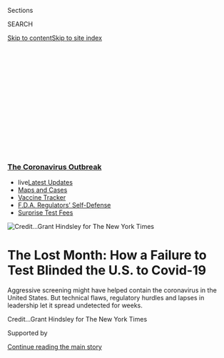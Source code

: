 <div id="app">

<div>

<div>

<div>

<div class="NYTAppHideMasthead css-ikk3s8 e1suatyy0">

<div class="section css-133zg39 e1suatyy2">

<div class="css-eph4ug er09x8g0">

<div class="css-6n7j50">

</div>

<span class="css-1dv1kvn">Sections</span>

<div class="css-10488qs">

<span class="css-1dv1kvn">SEARCH</span>

</div>

[Skip to content](#site-content)[Skip to site
index](#site-index)

</div>

<div class="css-10698na e1huz5gh0">

</div>

</div>

</div>

</div>

<div data-aria-hidden="false">

<div id="site-content" data-role="main">

<div>

<div class="css-1aor85t" style="opacity:0.000000001;z-index:-1;visibility:hidden">

<div class="css-1hqnpie">

<div class="css-epjblv">

<span class="css-17xtcya">[U.S.](/section/us)</span><span class="css-x15j1o">|</span><span class="css-fwqvlz">The
Lost Month: How a Failure to Test Blinded the U.S. to
Covid-19</span>

</div>

<div class="css-k008qs">

<div class="css-1iwv8en">

<span class="css-18z7m18"></span>

<div>

</div>

</div>

<span class="css-1n6z4y">https://nyti.ms/2JkLno5</span>

<div class="css-1705lsu">

<div class="css-4xjgmj">

<div class="css-4skfbu" data-role="toolbar" data-aria-label="Social Media Share buttons, Save button, and Comments Panel with current comment count" data-testid="share-tools">

  - 
  - 
  - 
  - 
    
    <div class="css-6n7j50">
    
    </div>

  - 
  - 

</div>

</div>

</div>

</div>

</div>

</div>

<div class="css-11qgg8s">

<div class="css-l9svim">

### [<span class="css-pa1jbp"><span class="css-1rxm0ex">The Coronavirus</span><span class="css-1rxm0ex"> Outbreak</span></span>](https://www.nytimes3xbfgragh.onion/news-event/coronavirus?name=styln-coronavirus-national&region=TOP_BANNER&block=storyline_menu_recirc&action=click&pgtype=Article&impression_id=328af5c0-f4bf-11ea-ad38-030638cf0afc&variant=undefined)

  - <span class="css-1qkutce"><span class="css-12clwdu">live</span>[Latest
    Updates](https://www.nytimes3xbfgragh.onion/2020/09/11/world/covid-19-coronavirus.html?name=styln-coronavirus-national&region=TOP_BANNER&block=storyline_menu_recirc&action=click&pgtype=Article&impression_id=328af5c1-f4bf-11ea-ad38-030638cf0afc&variant=undefined)</span>
  - <span class="css-1qkutce">[Maps and
    Cases](https://www.nytimes3xbfgragh.onion/interactive/2020/us/coronavirus-us-cases.html?name=styln-coronavirus-national&region=TOP_BANNER&block=storyline_menu_recirc&action=click&pgtype=Article&impression_id=328af5c2-f4bf-11ea-ad38-030638cf0afc&variant=undefined)</span>
  - <span class="css-1qkutce">[Vaccine
    Tracker](https://www.nytimes3xbfgragh.onion/interactive/2020/science/coronavirus-vaccine-tracker.html?name=styln-coronavirus-national&region=TOP_BANNER&block=storyline_menu_recirc&action=click&pgtype=Article&impression_id=328b1cd0-f4bf-11ea-ad38-030638cf0afc&variant=undefined)</span>
  - <span class="css-1qkutce">[F.D.A. Regulators’
    Self-Defense](https://www.nytimes3xbfgragh.onion/2020/09/10/us/politics/fda-coronavirus-vaccine.html?name=styln-coronavirus-national&region=TOP_BANNER&block=storyline_menu_recirc&action=click&pgtype=Article&impression_id=328b1cd1-f4bf-11ea-ad38-030638cf0afc&variant=undefined)</span>
  - <span class="css-1qkutce">[Surprise Test
    Fees](https://www.nytimes3xbfgragh.onion/2020/09/09/upshot/coronavirus-surprise-test-fees.html?name=styln-coronavirus-national&region=TOP_BANNER&block=storyline_menu_recirc&action=click&pgtype=Article&impression_id=328b1cd2-f4bf-11ea-ad38-030638cf0afc&variant=undefined)</span>

</div>

</div>

<div id="fullBleedHeaderContent">

<div class="css-9fsmc8">

![<span class="css-cnj6d5 e1z0qqy90" itemprop="copyrightHolder"><span class="css-1ly73wi e1tej78p0">Credit...</span><span><span>Grant
Hindsley for The New York
Times</span></span></span>](https://static01.graylady3jvrrxbe.onion/images/2020/03/28/multimedia/28virus-testing-1/28virus-testing-1-articleLarge-v2.jpg?quality=75&auto=webp&disable=upscale)

</div>

<div class="css-1aqq9tq">

<div class="css-1vkm6nb ehdk2mb0">

# The Lost Month: How a Failure to Test Blinded the U.S. to Covid-19

</div>

Aggressive screening might have helped contain the coronavirus in the
United States. But technical flaws, regulatory hurdles and lapses in
leadership let it spread undetected for
weeks.

</div>

<div class="css-nwzfg5 e1gnum310">

<span class="css-1f9pvn2 us"></span><span class="css-cnj6d5 e1z0qqy90" itemprop="copyrightHolder"><span class="css-1ly73wi e1tej78p0">Credit...</span><span><span>Grant
Hindsley for The New York Times</span></span></span>

</div>

<div id="sponsor-wrapper" class="css-1hyfx7x">

<div id="sponsor-slug" class="css-19vbshk">

Supported by

</div>

[Continue reading the main
story](#after-sponsor)

<div id="sponsor" class="ad sponsor-wrapper" style="text-align:center;height:100%;display:block">

</div>

<div id="after-sponsor">

</div>

</div>

<div class="css-1wx1auc e1gnum311">

<div class="css-18e8msd">

<div class="css-vp77d3 epjyd6m0">

<div class="css-1baulvz">

By [<span class="css-1baulvz" itemprop="name">Michael D.
Shear</span>](https://www.nytimes3xbfgragh.onion/by/michael-d-shear),
[<span class="css-1baulvz" itemprop="name">Abby
Goodnough</span>](https://www.nytimes3xbfgragh.onion/by/abby-goodnough),
[<span class="css-1baulvz" itemprop="name">Sheila
Kaplan</span>](https://www.nytimes3xbfgragh.onion/by/sheila-kaplan),
[<span class="css-1baulvz" itemprop="name">Sheri
Fink</span>](https://www.nytimes3xbfgragh.onion/by/sheri-fink),
[<span class="css-1baulvz" itemprop="name">Katie
Thomas</span>](https://www.nytimes3xbfgragh.onion/by/katie-thomas) and
[<span class="css-1baulvz last-byline" itemprop="name">Noah
Weiland</span>](https://www.nytimes3xbfgragh.onion/by/noah-weiland)

</div>

</div>

  - 
    
    <div class="css-ld3wwf e16638kd2">
    
    Published March 28, 2020Updated April 1,
    2020
    
    </div>

  - 
    
    <div class="css-4xjgmj">
    
    <div class="css-pvvomx" data-role="toolbar" data-aria-label="Social Media Share buttons, Save button, and Comments Panel with current comment count" data-testid="share-tools">
    
      - 
      - 
      - 
      - 
        
        <div class="css-6n7j50">
        
        </div>
    
      - 
      - 
    
    </div>
    
    </div>

</div>

</div>

</div>

<div class="section meteredContent css-1r7ky0e" name="articleBody" itemprop="articleBody">

<div class="css-1fanzo5 StoryBodyCompanionColumn">

<div class="css-53u6y8">

WASHINGTON — Early on, the dozen federal officials charged with
defending America against the
[coronavirus](https://www.nytimes3xbfgragh.onion/2020/04/01/us/politics/coronavirus-trump.html)
gathered day after day in the White House Situation Room, consumed by
crises. They grappled with how to evacuate the United States consulate
in Wuhan, China, ban Chinese travelers and extract Americans from the
Diamond Princess and other cruise ships.

The members of the coronavirus task force typically devoted only five or
10 minutes, often at the end of contentious meetings, to talk about
testing, several participants recalled. The Centers for Disease Control
and Prevention, its leaders assured the others, had developed a
diagnostic model that would be rolled out quickly as a first step.

But as the deadly virus spread from China with ferocity across the
United States between late January and early March, large-scale testing
of people who might have been infected did not happen — because of
technical flaws, regulatory hurdles, business-as-usual bureaucracies and
lack of leadership at multiple levels, according to interviews with more
than 50 current and former public health officials, administration
officials, senior scientists and company **** executives.

The result was a lost month, when the world’s richest country — armed
with some of the most highly trained scientists and infectious disease
specialists — squandered its best chance of containing the virus’s
spread. Instead, Americans were left largely blind to the scale of a
looming public health catastrophe.

</div>

</div>

<div class="css-1fanzo5 StoryBodyCompanionColumn">

<div class="css-53u6y8">

The absence of robust screening until it was “far too late” revealed
failures across the government, said Dr. Thomas Frieden, the former
C.D.C. director. Jennifer Nuzzo, an epidemiologist at Johns Hopkins,
said the [Trump
administration](https://www.nytimes3xbfgragh.onion/2020/04/01/us/politics/coronavirus-trump.html)
had “incredibly limited” views of the pathogen’s potential impact. Dr.
Margaret Hamburg, the former commissioner of the Food and Drug
Administration, said the lapse enabled “exponential growth of cases.”

And Dr. Anthony S. Fauci, a top government scientist involved in the
fight against the virus, told members of Congress that the early
inability to test was “a failing” of the administration’s response to a
deadly, global pandemic. “Why,” he asked later in [a magazine
interview](https://www.sciencemag.org/news/2020/03/i-m-going-keep-pushing-anthony-fauci-tries-make-white-house-listen-facts-pandemic),
“were we not able to mobilize on a broader scale?”

Across the government, they said, three agencies responsible for
detecting and combating threats like the coronavirus failed to ****
prepare quickly enough. Even as scientists looked at China and sounded
alarms, none of the agencies’ directors conveyed the urgency required to
spur a no-holds-barred defense.

Dr. Robert R. Redfield, 68, a former military doctor and prominent AIDS
researcher who directs the C.D.C., trusted his veteran scientists to
create the world’s most precise test for the coronavirus and share it
with state laboratories. When flaws in the test became apparent in
February, he promised a quick fix, though it took weeks to settle on a
solution.

</div>

</div>

<div class="css-79elbk" data-testid="photoviewer-wrapper">

<div class="css-z3e15g" data-testid="photoviewer-wrapper-hidden">

</div>

<div class="css-1a48zt4 ehw59r15" data-testid="photoviewer-children">

![<span class="css-16f3y1r e13ogyst0" data-aria-hidden="true">Dr. Robert
R. Redfield is the head of the C.D.C.. The test his agency developed
failed in
February.</span><span class="css-cnj6d5 e1z0qqy90" itemprop="copyrightHolder"><span class="css-1ly73wi e1tej78p0">Credit...</span><span>Anna
Moneymaker/The New York
Times</span></span>](https://static01.graylady3jvrrxbe.onion/images/2020/03/28/multimedia/28virus-testing-3/merlin_169661985_f0a9537e-3c7e-4bfa-83bd-af48456415be-articleLarge.jpg?quality=75&auto=webp&disable=upscale)

</div>

</div>

<div class="css-1fanzo5 StoryBodyCompanionColumn">

<div class="css-53u6y8">

The C.D.C. also tightly restricted who could get tested and was slow to
conduct “community-based surveillance,” a standard screening practice to
detect the virus’s reach. Had the United States been able to track its
earliest movements and identify hidden hot spots, local quarantines
might have confined the disease.

</div>

</div>

<div class="css-1fanzo5 StoryBodyCompanionColumn">

<div class="css-53u6y8">

Dr. Stephen Hahn, 60, the commissioner of the Food and Drug
Administration, enforced regulations that paradoxically made it tougher
for hospitals, private clinics and companies to deploy diagnostic tests
in an emergency. **** Other countries that had mobilized businesses were
performing tens of thousands of tests daily, compared with fewer than
100 on average **** in the United States, frustrating local health
officials, lawmakers and desperate
Americans.

</div>

</div>

<div class="css-79elbk" data-testid="photoviewer-wrapper">

<div class="css-z3e15g" data-testid="photoviewer-wrapper-hidden">

</div>

<div class="css-1a48zt4 ehw59r15" data-testid="photoviewer-children">

<div class="css-1xdhyk6 erfvjey0">

<span class="css-1ly73wi e1tej78p0">Image</span>

<div class="css-zjzyr8">

<div data-testid="lazyimage-container" style="height:257.77777777777777px">

</div>

</div>

</div>

<span class="css-16f3y1r e13ogyst0" data-aria-hidden="true">Regulations
at the F.D.A., led by Dr. Stephen Hahn, made it difficult for hospitals
to test patients at the same rate as in other
countries.</span><span class="css-cnj6d5 e1z0qqy90" itemprop="copyrightHolder"><span class="css-1ly73wi e1tej78p0">Credit...</span><span>Anna
Moneymaker/The New York Times</span></span>

</div>

</div>

<div class="css-1fanzo5 StoryBodyCompanionColumn">

<div class="css-53u6y8">

Alex M. Azar II, who led the Department of Health and Human Services,
oversaw the two other agencies and coordinated the government’s public
health response to the pandemic. While he grew frustrated as public
criticism over the testing issues intensified, he was unable to push
either agency to speed up or change course.

Mr. Azar, 52, who chaired the coronavirus task force until late
February, when Vice President Mike Pence took charge, had been at odds
for months with the White House over other issues. The task force’s
chief liaison to the president was Mick Mulvaney, the acting White House
chief of staff, who was being forced out by Mr. Trump. Without
high-level interest — or demands for action — the testing issue
festered.

</div>

</div>

<div class="css-79elbk" data-testid="photoviewer-wrapper">

<div class="css-z3e15g" data-testid="photoviewer-wrapper-hidden">

</div>

<div class="css-1a48zt4 ehw59r15" data-testid="photoviewer-children">

<div class="css-1xdhyk6 erfvjey0">

<span class="css-1ly73wi e1tej78p0">Image</span>

<div class="css-zjzyr8">

<div data-testid="lazyimage-container" style="height:257.77777777777777px">

</div>

</div>

</div>

<span class="css-16f3y1r e13ogyst0" data-aria-hidden="true">Under Alex
M. Azar II, the health secretary, the C.D.C. and F.D.A. failed to break
out of their business-as-usual
habits.</span><span class="css-cnj6d5 e1z0qqy90" itemprop="copyrightHolder"><span class="css-1ly73wi e1tej78p0">Credit...</span><span>Anna
Moneymaker/The New York Times</span></span>

</div>

</div>

<div class="css-1fanzo5 StoryBodyCompanionColumn">

<div class="css-53u6y8">

At the start of that crucial lost month, when his government could have
rallied, the president was distracted by impeachment and dismissive of
the threat to the public’s health or the nation’s economy. By the end of
the month, Mr. Trump claimed the virus was about to dissipate in the
United States, saying: “It’s going to disappear. One day — it’s like a
miracle — it will disappear.”

</div>

</div>

<div class="css-1fanzo5 StoryBodyCompanionColumn">

<div class="css-53u6y8">

By early March, after federal officials finally announced changes to
expand testing, it was too late. With the early lapses, containment was
no longer an option. The tool kit of epidemiology would shift —
lockdowns, social disruption, intensive medical treatment — in hopes of
mitigating the harm.

Now, the United States has more than 100,000 coronavirus cases, the most
of any country in the world. Deaths are rising, cities are shuttered,
the economy is sputtering and everyday life is upended. And still, many
Americans sickened by the virus cannot get tested.

In a statement, Judd Deere, a White House spokesman, said that “any
suggestion that President Trump did not take the threat of Covid-19
seriously or that the United States was not prepared is false.” He added
that at Mr. Trump’s direction, the administration had “expanded testing
capacities.”

Dr. Bruce Aylward, a senior adviser at the World Health Organization,
led an expert team to China last month to research the mysterious new
virus. Testing, he said, was “absolutely vital” for understanding how to
defeat a disease — what distinguishes it from others, the spectrum of
illness and, most important, its path through populations.

“You want to know whether or not you have it,” Dr. Aylward said. “You
want to know whether the people around you have it. Because you know
what? Then you could stop
it.”

<div id="NYT_MAIN_CONTENT_1_REGION" class="css-9tf9ac">

<div>

<div id="styln-covid-updates-world" class="section interactive-content interactive-size-medium css-1ftcdic">

<div class="css-17ih8de interactive-body">

<div id="styln-briefing-block" data-asset-id="QXJ0aWNsZTpueXQ6Ly9hcnRpY2xlLzJiYjYwYTJiLTY3NjItNTg3NC1iMGVhLWY4NzRhMjE3NTQyZA==">

<div class="briefing-block-header-section">

# [Latest Updates: The Coronavirus Outbreak](https://www.nytimes3xbfgragh.onion/2020/09/11/world/covid-19-coronavirus.html?action=click&pgtype=Article&state=default&region=MAIN_CONTENT_1&context=storylines_live_updates)

<div class="briefing-block-ts">

Updated 2020-09-12T06:09:34.374Z

</div>

</div>

  - [Fauci cautions the virus could disrupt life in the U.S. until
    ‘maybe even towards the end
    of 2021.’](https://www.nytimes3xbfgragh.onion/2020/09/11/world/covid-19-coronavirus.html?action=click&pgtype=Article&state=default&region=MAIN_CONTENT_1&context=storylines_live_updates#link-dfb8a16)
  - [From Asia to Africa, China promotes its vaccine candidates to win
    friends.](https://www.nytimes3xbfgragh.onion/2020/09/11/world/covid-19-coronavirus.html?action=click&pgtype=Article&state=default&region=MAIN_CONTENT_1&context=storylines_live_updates#link-7104d154)
  - [The other way the virus will kill:
    hunger.](https://www.nytimes3xbfgragh.onion/2020/09/11/world/covid-19-coronavirus.html?action=click&pgtype=Article&state=default&region=MAIN_CONTENT_1&context=storylines_live_updates#link-393ad215)

<div class="briefing-block-footer">

<div class="briefing-block-footer-meta">

[See more
updates](https://www.nytimes3xbfgragh.onion/2020/09/11/world/covid-19-coronavirus.html?action=click&pgtype=Article&state=default&region=MAIN_CONTENT_1&context=storylines_live_updates)

</div>

<div class="briefing-block-briefinglinks">

<span>More live coverage:</span>
[Markets](https://www.nytimes3xbfgragh.onion/live/2020/09/11/business/stock-market-today-coronavirus?action=click&pgtype=Article&state=default&region=MAIN_CONTENT_1&context=storylines_live_updates)

</div>

</div>

</div>

</div>

</div>

</div>

</div>

“You can’t stop it,” he warned, “if you can’t see
it.”

</div>

</div>

<div class="css-79elbk" data-testid="photoviewer-wrapper">

<div class="css-z3e15g" data-testid="photoviewer-wrapper-hidden">

</div>

<div class="css-1a48zt4 ehw59r15" data-testid="photoviewer-children">

<div class="css-1xdhyk6 erfvjey0">

<span class="css-1ly73wi e1tej78p0">Image</span>

<div class="css-zjzyr8">

<div data-testid="lazyimage-container" style="height:257.77777777777777px">

</div>

</div>

</div>

<span class="css-16f3y1r e13ogyst0" data-aria-hidden="true">Medical
workers with a patient in Wuhan, China, in January. The U.S. health
secretary would declare a public health emergency at the end of the
month.</span><span class="css-cnj6d5 e1z0qqy90" itemprop="copyrightHolder"><span class="css-1ly73wi e1tej78p0">Credit...</span><span>EPA,
via Shutterstock</span></span>

</div>

</div>

<div class="css-1fanzo5 StoryBodyCompanionColumn">

<div class="css-53u6y8">

## A Startling Setback

The first time Dr. Robert Redfield heard about the severity of the virus
from his Chinese counterparts was around New Year’s Day, when he was on
vacation with his family. He spent so much time on the phone that they
barely saw him. And what he heard rattled him; in one grim conversation
about the virus days later, George F. Gao, the director of the Chinese
Center for Disease Control and Prevention, burst into tears.

</div>

</div>

<div class="css-1fanzo5 StoryBodyCompanionColumn">

<div class="css-53u6y8">

Dr. Redfield, a longtime AIDS researcher, had [never run a government
agency](https://www.nytimes3xbfgragh.onion/2018/03/21/health/cdc-robert-redfield-aids.html)
before his appointment to lead the C.D.C. in 2018. Until then, his
biggest priorities had been fighting the opioid epidemic and the spread
of H.I.V. Suddenly, a man who preferred treating patients in Haiti or
Africa to being in the public glare was facing a new pandemic threat.

At first, Dr. Redfield’s agency moved quickly.

On Jan. 7, the C.D.C. created an “[incident management
system](https://www.who.int/docs/default-source/coronaviruse/situation-reports/20200123-sitrep-3-2019-ncov.pdf)”
for the coronavirus and advised travelers to Wuhan to take precautions.
By Jan. 20, just two weeks after Chinese scientists shared the genetic
sequence of the virus, the C.D.C. had developed its own test, as usual,
and deployed it to detect the country’s first coronavirus case.

“That’s our prime mission,” Dr. Redfield said later in an interview, “to
get eyes on this thing.”

Assessing the virus would prove challenging. It was so new that
scientists had little information to work with. China provided limited
data, and rebuffed an early attempt by Mr. Azar and Dr. Redfield to send
C.D.C. experts there to learn more. That the virus could cause no
symptoms and still spread — something not initially known — made it all
the more difficult to understand.

To identify the virus, the C.D.C. test used three small genetic
sequences to match up with portions of a virus’s genome extracted from a
swab. A German-developed test that the W.H.O. was distributing to other
countries used just two, potentially making it less precise.

But soon after the F.D.A. cleared the C.D.C. to share its test kits with
state health department labs, some discovered a problem. The third
sequence, or “probe,” gave inconclusive results. While the C.D.C.
explored the cause — contamination or a design issue — it told those
state labs to stop testing.

The startling setback stalled the C.D.C.’s efforts to track the virus
when it mattered most. By mid-February, the nation was testing only
about 100 samples per day, according to [the C.D.C.’s
website](https://www.cdc.gov/coronavirus/2019-ncov/cases-updates/testing-in-us.html).

Dr. Redfield played down the problem in task force meetings and
conversations with Mr. Azar, assuring him it would be fixed quickly,
several administration officials said.

</div>

</div>

<div class="css-1fanzo5 StoryBodyCompanionColumn">

<div class="css-53u6y8">

With capacity so limited, the C.D.C.’s criteria for who was tested
remained extremely narrow for weeks to come: only people who had
recently traveled to China or had been in contact with someone who had
the virus.

</div>

</div>

<div>

</div>

<div class="css-1fanzo5 StoryBodyCompanionColumn">

<div class="css-53u6y8">

The lack of tests in the states also meant local public health officials
could not use another essential epidemiological tool: surveillance
testing. To see where the virus might be hiding, nasal swab samples from
people screened for the common flu would also be checked for the
coronavirus.

The C.D.C. announced a plan on Feb. 14 to perform the screening in five
high-risk cities: New York, Chicago, Los Angeles, San Francisco and
Seattle. An agency official [said it could
provide](https://www.cdc.gov/media/releases/2020/t0214-covid-19-update.html.html)
“an early warning signal to trigger a change in our response strategy.”
But most of the cities could not carry it out.

“Had we had done more testing from the very beginning and caught cases
earlier,” said Dr. Nuzzo, of Johns Hopkins, “we would be in a far
different place.”

The consequences became clear by the end of February. For the first
time, someone with no known exposure to the virus or history of travel
tested positive, in the Seattle area, where the U.S.’s first case had
been detected more than a month earlier. The virus had probably [been
spreading](https://www.nytimes3xbfgragh.onion/2020/03/10/us/coronavirus-testing-delays.html)there
and elsewhere for weeks, researchers later concluded. Without a more
complete picture of who had been infected, public health workers could
not do “contact tracing” — finding all those with whom any contagious
people had interacted and then quarantining them to stop further
transmission.

The C.D.C. gave little thought to adopting the test being used by the
W.H.O. The C.D.C.’s test was working in its own lab — still processing
samples from states — which gave agency officials confidence. Dr. Anne
Schuchat, the agency’s principal deputy director, would later say that
the C.D.C. did not think “we needed somebody else’s test.”

</div>

</div>

<div class="css-1fanzo5 StoryBodyCompanionColumn">

<div class="css-53u6y8">

And the German-designed W.H.O. test had not been through the American
regulatory approval process, which would take time.

<div id="NYT_MAIN_CONTENT_2_REGION" class="css-9tf9ac">

<div>

</div>

</div>

Throughout February, Dr. Redfield shuttled between Atlanta, where the
C.D.C. is based, and Washington, holding multiple calls every day with
Mr. Azar and participating in the coronavirus task force.

Mr. Azar’s take-charge style contrasted with the more deliberative
manner of Dr. Redfield, who lacked the kind of commanding television
presence that impressed Mr. Trump. He was “a consensus person,” as one
colleague described him, who sought to avoid conflict. He relied heavily
on some of the C.D.C.’s career scientists, like Dr. Schuchat and Dr.
Nancy Messonnier, the director of the agency’s National Center for
Immunization and Respiratory
Diseases.

</div>

</div>

<div class="css-79elbk" data-testid="photoviewer-wrapper">

<div class="css-z3e15g" data-testid="photoviewer-wrapper-hidden">

</div>

<div class="css-1a48zt4 ehw59r15" data-testid="photoviewer-children">

<div class="css-1xdhyk6 erfvjey0">

<span class="css-1ly73wi e1tej78p0">Image</span>

<div class="css-zjzyr8">

<div data-testid="lazyimage-container" style="height:251.97777777777776px">

</div>

</div>

</div>

<span class="css-16f3y1r e13ogyst0" data-aria-hidden="true">Dr. Nancy
Messonnier, director of the National Center for Immunization and
Respiratory Diseases, has taken a public role in the
crisis.</span><span class="css-cnj6d5 e1z0qqy90" itemprop="copyrightHolder"><span class="css-1ly73wi e1tej78p0">Credit...</span><span>Amanda
Voisard/Reuters</span></span>

</div>

</div>

<div class="css-1fanzo5 StoryBodyCompanionColumn">

<div class="css-53u6y8">

Under scrutiny from Congress, Dr. Redfield offered reassurances.
Responding on Feb. 24 to a [letter from 49 members of
Congress](https://kilmer.house.gov/imo/media/doc/Letter%20to%20CDC%20Director%20Redfield%202.3.2020.pdf)
about the need for testing in the states, he wrote, “CDC’s aggressive
response enables us to identify potential cases early and make sure that
they are properly handled.”

Days later, his agency provided a workaround, telling state and local
health department labs that they could finally begin testing. Rather
than awaiting replacements, they should use their C.D.C. test kits and
leave out the problematic third probe.

Meanwhile, the agency’s epidemiologists were growing more concerned as
the virus spread in South Korea and Italy. On Feb. 25, Dr. Messonnier
gave a briefing with a [much blunter
warning](https://www.nytimes3xbfgragh.onion/2020/03/07/us/politics/trump-coronavirus.html)
than usual. “Disruption to everyday life might be severe,” she said.

</div>

</div>

<div class="css-1fanzo5 StoryBodyCompanionColumn">

<div class="css-53u6y8">

Mr. Trump, returning from a trip to India, was furious, according to
senior administration officials. Later that day, Mr. Azar seemed to be
[tamping down the level of
concern](https://www.statnews.com/2020/02/25/cdc-expects-community-spread-of-coronavirus-as-top-official-warns-disruptions-could-be-severe/).
All Dr. Messonnier had meant, he said at a news conference, was that
people should “start thinking about, in their own lives, what that might
involve.”

“Might,” Mr. Azar repeated emphatically. “Might
involve.”

</div>

</div>

<div class="css-79elbk" data-testid="photoviewer-wrapper">

<div class="css-z3e15g" data-testid="photoviewer-wrapper-hidden">

</div>

<div class="css-1a48zt4 ehw59r15" data-testid="photoviewer-children">

<div class="css-1xdhyk6 erfvjey0">

<span class="css-1ly73wi e1tej78p0">Image</span>

<div class="css-zjzyr8">

<div data-testid="lazyimage-container" style="height:257.77777777777777px">

</div>

</div>

</div>

<span class="css-16f3y1r e13ogyst0" data-aria-hidden="true">The C.D.C.’s
flawed testing kit for the new
coronavirus.</span><span class="css-cnj6d5 e1z0qqy90" itemprop="copyrightHolder"><span class="css-1ly73wi e1tej78p0">Credit...</span><span>Centers
for Disease Control and Prevention</span></span>

</div>

</div>

<div class="css-1fanzo5 StoryBodyCompanionColumn">

<div class="css-53u6y8">

## Barriers to Testing

Dr. Stephen Hahn’s first day as F.D.A. commissioner came just six weeks
before Mr. Azar declared a public health emergency on Jan. 31. A
[radiation oncologist and
researcher](https://www.nytimes3xbfgragh.onion/2019/11/01/health/fda-commissioner-hahn.html)
who helped turn around MD Anderson in Houston, one of the nation’s
leading cancer centers, Dr. Hahn had come to Washington to oversee a
sprawling federal agency that regulates everything from lifesaving
therapies to dog food.

But overnight, his mission — to manage 15,000 employees in a culture
defined by precision and caution — was upended. A pathogen that Mr.
Trump would later call the “invisible enemy” was hurtling toward the
United States. It would fall to the newly arrived Dr. Hahn to help build
a huge national capacity for testing by academic and private labs.

Instead, under his leadership, the F.D.A. became a significant
roadblock, according to current and former officials as well as
researchers and doctors at laboratories around the country.

Private-sector tests were supposed to be the next tier after the C.D.C.
fulfilled its obligation to jump-start screening at public labs. In
other countries hit hard by the coronavirus, governments acted quickly
to speed tests to their populations. In South Korea, for example,
regulators in early February [summoned executives from 20 medical
manufacturers](https://www.nytimes3xbfgragh.onion/reuters/2020/03/18/world/asia/18reuters-health-coronavirus-testing-specialreport.html),
easing rules as they demanded tests.

But Dr. Hahn took a cautious approach. He was not proactive in reaching
out to manufacturers, and instead deferred to his scientists, following
the F.D.A.’s often cumbersome methods for approving medical screening.

</div>

</div>

<div class="css-1fanzo5 StoryBodyCompanionColumn">

<div class="css-53u6y8">

Even the nation’s public health labs were looking for the F.D.A.’s help.
“We are now many weeks into the response with still no diagnostic or
surveillance test available outside of C.D.C. for the vast majority of
our member laboratories,” Scott Becker, chief executive of the
Association of Public Health Laboratories, wrote to Mr. Hahn in late
February. “We believe a more expeditious route is needed at this time.”

Ironically, it was Mr. Azar’s emergency declaration that established the
rules Dr. Hahn insisted on following. Designed to make it easier for
drugmakers to pursue vaccines and other therapies during a crisis, such
a declaration lets the F.D.A. speed approvals that could otherwise take
a year or more.

But the emergency announcement created a new barrier for hospitals and
laboratories that wanted to create their own tests to diagnose the
coronavirus. Usually, they faced minimal federal regulation. But once
Mr. Azar took action, they were subject to an F.D.A. process called an
“emergency use authorization.”

Even though researchers around the country quickly began creating tests
that could diagnose Covid-19, many said they were hindered by the
F.D.A.’s approval process. The new tests sat unused at labs around the
country.

Stanford was one of them. Researchers at the world-renowned university
had a working test by February, based on protocols published by the
W.H.O. The organization had [already
delivered](https://www.who.int/dg/speeches/detail/who-director-general-s-opening-remarks-at-the-media-briefing-on-2019-novel-coronavirus)
more than 250,000 of the German-designed tests to 70 laboratories around
the world, and doctors at the Stanford lab wanted to be prepared for a
pandemic.

“Even if it didn’t come, it would be better to be ready than not to be
ready,” said Dr. Benjamin Pinsky, the lab’s medical director.

But in the face of what he called “relatively tight” rules at the
F.D.A., Dr. Pinsky and his colleagues decided against even trying to win
permission. The Stanford clinical lab would not begin testing
coronavirus samples until early March, when Dr. Hahn finally relaxed the
rules.

</div>

</div>

<div class="css-1fanzo5 StoryBodyCompanionColumn">

<div class="css-53u6y8">

Executives at bioMérieux, a French diagnostics company, had a similar
experience. The company makes a countertop testing system, BioFire, that
is routinely used to check for the flu and other respiratory illnesses
in 1,700 hospitals around the country. It can provide results in about
45 minutes.

“A lot of us said, you know, your typical E.U.A. is just much too
demanding,” said Dr. Mark Miller, the company’s chief medical officer,
referring to the emergency approval. “It’s going to take much too much
time. And can’t you do something to shorten that?”

Officials at the F.D.A. tried to be responsive, Dr. Miller said. But
rather than throw out the rules, the agency only modified the regulatory
requirements, still requiring weeks of discussions and negotiations.

After conversations with the F.D.A. in mid-February, the company
[received emergency
approval](https://www.biomerieux.com/en/biomerieux-receives-emergency-use-authorization-biofirer-covid-19-test)
for its BioFire test on March 24. (The company also began talking to the
F.D.A. in January about another type of test, but decided not to pursue
it in the United States for now.) Dr. Miller said that while he was
ultimately satisfied with the F.D.A.’s actions, the overall response by
the government was too slow, especially when it came to logistical
questions like getting enough testing supplies to those who needed them.

“You’ve got other countries — and I’m sorry, unfortunately, the U.S. is
one of those — where they’ve been slow, disorganized,” he said. “There
are still not enough tests available there to test everybody who needs
it.”

In an emailed statement, Dr. Hahn maintained that his agency had moved
as quickly as it safely could to ensure that tests would be accurate.
“Since the early days of this pandemic,” he said, “the F.D.A.’s doors
have always been and still remain open to test
developers.”

</div>

</div>

<div class="css-79elbk" data-testid="photoviewer-wrapper">

<div class="css-z3e15g" data-testid="photoviewer-wrapper-hidden">

</div>

<div class="css-1a48zt4 ehw59r15" data-testid="photoviewer-children">

<div class="css-1xdhyk6 erfvjey0">

<span class="css-1ly73wi e1tej78p0">Image</span>

<div class="css-zjzyr8">

<div data-testid="lazyimage-container" style="height:229.42222222222225px">

</div>

</div>

</div>

<span class="css-16f3y1r e13ogyst0" data-aria-hidden="true">Mr. Azar
speaking about the public health response in January after five cases
were confirmed in the United
States.</span><span class="css-cnj6d5 e1z0qqy90" itemprop="copyrightHolder"><span class="css-1ly73wi e1tej78p0">Credit...</span><span>Samuel
Corum/Getty Images</span></span>

</div>

</div>

<div class="css-1fanzo5 StoryBodyCompanionColumn">

<div class="css-53u6y8">

## A Lack of Trust

Alex Azar had sounded confident at the end of January. At a news
conference in the hulking H.H.S. headquarters in Washington, he said he
had the government’s response to the new coronavirus under control,
pointing out high-ranking jobs he had held in the department during the
2003 SARS outbreak and other infectious threats.

“I know this playbook well,” he [told
reporters](https://www.hhs.gov/about/leadership/secretary/speeches/2020-speeches/remarks-at-coronavirus-press-briefing.html).

A Yale-trained lawyer who once served as the top attorney at the health
department, Mr. Azar [had spent a decade as a top executive at Eli
Lilly](https://www.nytimes3xbfgragh.onion/2017/11/26/us/politics/alex-azar-senate-confirmation-hearing-hhs.html),
one of the world’s largest drug companies. But he caught Mr. Trump’s
attention in part because of other credentials: After law school, Mr.
Azar was a clerk for some of the nation’s most conservative judges,
including Justice[Antonin
Scalia](https://en.wikipedia.org/wiki/Antonin_Scalia) of the [Supreme
Court](https://en.wikipedia.org/wiki/United_States_Supreme_Court). And
for two years, he worked as Ken Starr’s deputy on the Clinton Whitewater
investigation.

As Mr. Trump’s second health secretary, confirmed at the beginning of
2018, Mr. Azar has been quick to compliment the president and focus on
the issues he cares about: lowering drug prices and fighting opioid
addiction. On Feb. 6 — even as the [W.H.O.
announced](https://www.marketwatch.com/story/coronavirus-update-565-deaths-more-than-28000-cases-worldwide-yum-china-reports-significant-interruption-2020-02-06)
that there were more than 28,000 coronavirus cases around the globe —
Mr. Azar was in the second row in the White House’s East Room,
demonstrating his loyalty to the president as Mr. Trump [claimed
vindication](https://www.nytimes3xbfgragh.onion/2020/02/06/us/politics/trump-impeachment.html)
from his impeachment acquittal the day before and lashed out at “evil”
lawmakers and the F.B.I.’s “top scum.”

As public attention on the virus threat intensified in January and
February, Mr. Azar grew increasingly frustrated about the harsh
spotlight on his department and the leaders of agencies who reported to
him, according to people familiar with the response to the virus inside
the agencies.

Described as a prickly boss by some administration officials, Mr. Azar
has had a longstanding **** [feud with Seema
Verma](https://www.nytimes3xbfgragh.onion/2019/12/10/us/politics/trump-seema-verma-azar.html),
the Medicare and Medicaid chief, who recently became a regular presence
at Mr. Trump’s televised briefings on the pandemic. Mr. Azar did not
include Dr. Hahn on the virus task force he led, though some of the
F.D.A. commissioner’s aides participated in H.H.S. meetings on the
subject.

And tensions grew between the secretary and Dr. Redfield as the testing
issue persisted. Mr. Azar and Dr. Redfield have been on the phone as
often as a half-dozen times a day. But throughout February, as the
C.D.C. test faltered, Mr. Azar became convinced that Dr. Redfield’s
agency was providing him with inaccurate information about testing that
the secretary repeated publicly, according to several administration
officials.

In one instance, Mr. Azar appeared on [Sunday morning news
programs](https://www.cbsnews.com/news/transcript-alex-azar-on-face-the-nation-march-1-2020/?utm_source=dlvr.it&utm_medium=twitter)
and said that more than 3,600 people had been tested for the virus. In
fact, the real number was much smaller because many patients were tested
multiple times, an error the C.D.C. had to correct in congressional
testimony that week. One health department official said Mr. Azar was
repeatedly assured that the C.D.C.’s test would be widely available
within a week or 10 days, only to be given the same promise a week
later.

</div>

</div>

<div class="css-1fanzo5 StoryBodyCompanionColumn">

<div class="css-53u6y8">

Asked about criticism of his agency’s response to the pandemic, Dr.
Redfield said: “I’m personally not focused on whether they’re pointing
fingers here or there. We’re focused on doing all we can to get through
this outbreak as quickly as possible and keep America safe.”

For all Mr. Azar’s complaints, however, he continued to defer to the
scientists at the two agencies, according to several administration
officials. Mr. Azar’s allies said he was told by Dr. Redfield and Dr.
Fauci that the C.D.C. had the resources it needed, that there was no
reason to believe the virus was spreading through the country from
person to person and that it was important to test only people who met
certain criteria.

But even in the face of a crescendo of complaints from doctors and
health care researchers around the country, Mr. Azar failed to push
those under him to do the one thing that could have helped: broader
testing.

In a statement, Caitlin Oakley, Mr. Azar’s spokeswoman, said that the
secretary had “empowered and followed the guidance of world-renowned
U.S. scientists” on the testing issue. “Any insinuation that Secretary
Azar did not respond with needed urgency to the response or testing
efforts,” she said, “are just plain wrong and disproven by the facts.”

By Feb. 26, Dr. Fauci was concerned that the stalled testing had become
an urgent issue that needed to be addressed. He called Brian Harrison,
Mr. Azar’s chief of staff, and asked him to gather the group of
officials overseeing screening efforts.

Around noon on Feb. 27, Dr. Hahn, Dr. Redfield and top aides from the
F.D.A. and H.H.S. dialed in to a conference call. Mr. Harrison began
with an ultimatum: No one leaves until we resolve the lag in testing. We
don’t have answers and we need them, one senior administration official
recalled him saying. Get it done.

By the end of the day, the group agreed that the F.D.A. should loosen
regulations so that hospitals and independent labs could move forward
quickly with their own tests.

</div>

</div>

<div class="css-1fanzo5 StoryBodyCompanionColumn">

<div class="css-53u6y8">

But the evening before, Mr. Azar had been effectively removed as the
leader of the task force when Mr. Trump abruptly put Mr. Pence in
charge, a decision so last-minute that even the top health officials in
the White House learned of it while watching the
announcement.

</div>

</div>

<div class="css-79elbk" data-testid="photoviewer-wrapper">

<div class="css-z3e15g" data-testid="photoviewer-wrapper-hidden">

</div>

<div class="css-1a48zt4 ehw59r15" data-testid="photoviewer-children">

<div class="css-1xdhyk6 erfvjey0">

<span class="css-1ly73wi e1tej78p0">Image</span>

<div class="css-zjzyr8">

<div data-testid="lazyimage-container" style="height:257.77777777777777px">

</div>

</div>

</div>

<span class="css-16f3y1r e13ogyst0" data-aria-hidden="true">President
Trump announcing the rollout of additional tests at the C.D.C. in early
March.</span><span class="css-cnj6d5 e1z0qqy90" itemprop="copyrightHolder"><span class="css-1ly73wi e1tej78p0">Credit...</span><span>T.J.
Kirkpatrick for The New York Times</span></span>

</div>

</div>

<div class="css-1fanzo5 StoryBodyCompanionColumn">

<div class="css-53u6y8">

## A Tacit Acknowledgment

Previous presidents have moved quickly to confront disease threats from
inside the White House by installing a “czar” to manage the effort.

During an outbreak of the Ebola virus in 2014, President Barack Obama
tapped Ron Klain, his vice president’s former chief of staff, to direct
the response from the West Wing. Mr. Obama later created an office of
global health security inside the National Security Council to
coordinate future crises.

“If you look historically in the United States when it is challenged
with something like this — whether it’s H.I.V. crises, whether it’s
pandemic, whether it’s whatever — man, they pull out all the stops
across the system and they make it work,” said Dr. Aylward, the W.H.O.
epidemiologist.

But faced with the coronavirus, Mr. Trump chose not to have the White
House lead the planning until nearly two months after it began. Mr.
Obama’s global health office had been disbanded a year earlier. And
until Mr. Pence took charge, the task force lacked a single White House
official with the power to compel action.

Since then, testing has ramped up quickly, with nearly 100 labs at
hospitals and elsewhere performing it. On Friday, the health care giant
Abbott [said it had received emergency
approval](https://abbott.mediaroom.com/2020-03-27-Abbott-Launches-Molecular-Point-of-Care-Test-to-Detect-Novel-Coronavirus-in-as-Little-as-Five-Minutes)
for a portable test that could detect the virus in five minutes.

</div>

</div>

<div class="css-1fanzo5 StoryBodyCompanionColumn">

<div class="css-53u6y8">

The president boasted on Tuesday that the United States had “created a
new system that now we are doing unbelievably big numbers” of tests for
the virus. The U.S., he said, had done more testing for the coronavirus
in the last eight days than South Korea had done in eight
weeks.

</div>

</div>

<div class="css-79elbk" data-testid="photoviewer-wrapper">

<div class="css-z3e15g" data-testid="photoviewer-wrapper-hidden">

</div>

<div class="css-1a48zt4 ehw59r15" data-testid="photoviewer-children">

<div class="css-1xdhyk6 erfvjey0">

<span class="css-1ly73wi e1tej78p0">Image</span>

<div class="css-zjzyr8">

<div data-testid="lazyimage-container" style="height:269.3777777777778px">

</div>

</div>

</div>

<span class="css-16f3y1r e13ogyst0" data-aria-hidden="true">Vice
President Mike Pence discussing 15-day federal guidelines this month to
“slow the spread” of the
pandemic.</span><span class="css-cnj6d5 e1z0qqy90" itemprop="copyrightHolder"><span class="css-1ly73wi e1tej78p0">Credit...</span><span>Doug
Mills/The New York Times</span></span>

</div>

</div>

<div class="css-1fanzo5 StoryBodyCompanionColumn">

<div class="css-53u6y8">

Yet hospitals and clinics across the country still must deny tests to
those with milder symptoms, trying to save them for the most serious
cases, and they often wait a week for results. In tacit acknowledgment
of the shortage, Mr. Trump asked South Korea’s president on Monday to
send as many test kits as possible from the 100,000 produced there
daily, more than the country needs.

Public health experts reacted positively to the increased capacity. But
having the ability to diagnose the disease three months after it was
first disclosed by China does little to address why the United States
was unable to do so sooner, when it might have helped reduce the toll of
the pandemic.

“Testing is the crack that split apart the rest of the response, when it
should have tied everything together,” said Dr. Nahid Bhadelia, ​the
medical director of the Special Pathogens Unit at Boston University
School of Medicine.

“It seeps into every other aspect of our response, touches all of us,”
she said. “The delay of the testing has impacted the response across the
board.”

Eric Lipton contributed reporting from Washington and Choe Sang-Hun from
Seoul, South Korea.

</div>

</div>

</div>

<div>

</div>

<div>

</div>

<div>

</div>

<div>

<div id="bottom-wrapper" class="css-1ede5it">

<div id="bottom-slug" class="css-l9onyx">

Advertisement

</div>

[Continue reading the main
story](#after-bottom)

<div id="bottom" class="ad bottom-wrapper" style="text-align:center;height:100%;display:block;min-height:90px">

</div>

<div id="after-bottom">

</div>

</div>

</div>

</div>

</div>

## Site Index

<div>

</div>

## Site Information Navigation

  - [© <span>2020</span> <span>The New York Times
    Company</span>](https://help.nytimes3xbfgragh.onion/hc/en-us/articles/115014792127-Copyright-notice)

<!-- end list -->

  - [NYTCo](https://www.nytco.com/)
  - [Contact
    Us](https://help.nytimes3xbfgragh.onion/hc/en-us/articles/115015385887-Contact-Us)
  - [Work with us](https://www.nytco.com/careers/)
  - [Advertise](https://nytmediakit.com/)
  - [T Brand Studio](http://www.tbrandstudio.com/)
  - [Your Ad
    Choices](https://www.nytimes3xbfgragh.onion/privacy/cookie-policy#how-do-i-manage-trackers)
  - [Privacy](https://www.nytimes3xbfgragh.onion/privacy)
  - [Terms of
    Service](https://help.nytimes3xbfgragh.onion/hc/en-us/articles/115014893428-Terms-of-service)
  - [Terms of
    Sale](https://help.nytimes3xbfgragh.onion/hc/en-us/articles/115014893968-Terms-of-sale)
  - [Site
    Map](https://spiderbites.nytimes3xbfgragh.onion)
  - [Help](https://help.nytimes3xbfgragh.onion/hc/en-us)
  - [Subscriptions](https://www.nytimes3xbfgragh.onion/subscription?campaignId=37WXW)

</div>

</div>

</div>

</div>
